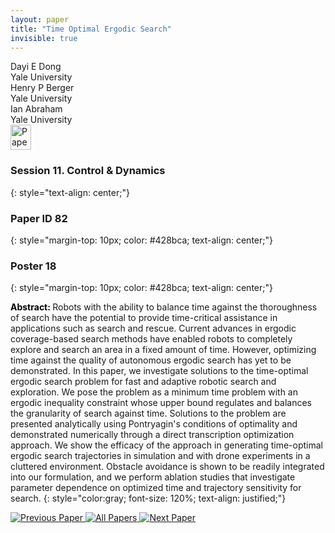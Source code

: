 ```yaml
---
layout: paper
title: "Time Optimal Ergodic Search"
invisible: true
---
```

<div class="paper-authors">
<div class="paper-author-box">
    <div class="paper-author-name">Dayi E Dong</div>
    <div class="paper-author-uni">Yale University</div>
</div>
<div class="paper-author-box">
    <div class="paper-author-name">Henry P Berger</div>
    <div class="paper-author-uni">Yale University</div>
</div>
<div class="paper-author-box">
    <div class="paper-author-name">Ian Abraham</div>
    <div class="paper-author-uni">Yale University</div>
</div>

</div><div class="paper-pdf">
<div> <a href="http://www.roboticsproceedings.org/rss19/p082.pdf"><img src="{{ site.baseurl }}/images/paper_link.png" alt="Paper Website" width = "33"  height = "40"/></a> </div>
</div>

### Session 11. Control & Dynamics
{: style="text-align: center;"}

### Paper ID 82
{: style="margin-top: 10px; color: #428bca; text-align: center;"}

### Poster 18
{: style="margin-top: 10px; color: #428bca; text-align: center;"}

<b style="color: black;">Abstract: </b>Robots with the ability to balance time against the thoroughness of search have the potential to provide time-critical assistance in applications such as search and rescue. Current advances in ergodic coverage-based search methods have enabled robots to completely explore and search an area in a fixed amount of time. However, optimizing time against the quality of autonomous ergodic search has yet to be demonstrated. In this paper, we investigate solutions to the time-optimal ergodic search problem for fast and adaptive robotic search and exploration. We pose the problem as a minimum time problem with an ergodic inequality constraint whose upper bound regulates and balances the granularity of search against time. Solutions to the problem are presented analytically using Pontryagin's conditions of optimality and demonstrated numerically through a direct transcription optimization approach. We show the efficacy of the approach in generating time-optimal ergodic search trajectories in simulation and with drone experiments in a cluttered environment. Obstacle avoidance is shown to be readily integrated into our formulation, and we perform ablation studies that investigate parameter dependence on optimized time and trajectory sensitivity for search. 
{: style="color:gray; font-size: 120%; text-align: justified;"}


<div class="paper-menu">
<a href="{{ site.baseurl }}/program/papers/081/"> <img src="{{ site.baseurl }}/images/previous_paper_icon.png" alt="Previous Paper" title="Previous Paper"/> </a>
<a href="{{ site.baseurl }}/program/papers"><img src="{{ site.baseurl }}/images/overview_icon.png" alt="All Papers" title="All Papers"/> </a>
<a href="{{ site.baseurl }}/program/papers/083/"> <img src="{{ site.baseurl }}/images/next_paper_icon.png" alt="Next Paper" title="Next Paper"/> </a>

</div>
